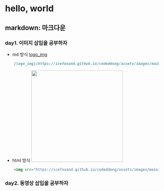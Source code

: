 # hello, world

## markdown: 마크다운

### day1. 이미지 삽입을 공부하자 

- md 방식
    [logo_img](https://icefoxand.github.io/codeddong/assets/images/main-logo.png)
    
```md
    [logo_img](https://icefoxand.github.io/codeddong/assets/images/main-logo.png)
```
- html 방식
    <img src="https://icefoxand.github.io/codeddong/assets/images/main-logo.png" width="300" height="300">

```html
    <img src="https://icefoxand.github.io/codeddong/assets/images/main-logo.png" width="300" height="300">
```
### day2. 동영상 삽입을 공부하자 